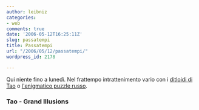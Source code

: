 ```yaml
---
author: leibniz
categories:
- web
comments: true
date: '2006-05-12T16:25:11Z'
slug: passatempi
title: Passatempi
url: "/2006/05/12/passatempi/"
wordpress_id: 2178

---
```

Qui niente fino a lunedì. Nel frattempo intrattenimento vario con i [ditloidi di Tao](http://www.webdomus.it/tao/?p=642) o [l'enigmatico puzzle russo](http://www.grand-illusions.com/articles/russian_puzzle/).


### Tao - Grand Illusions
